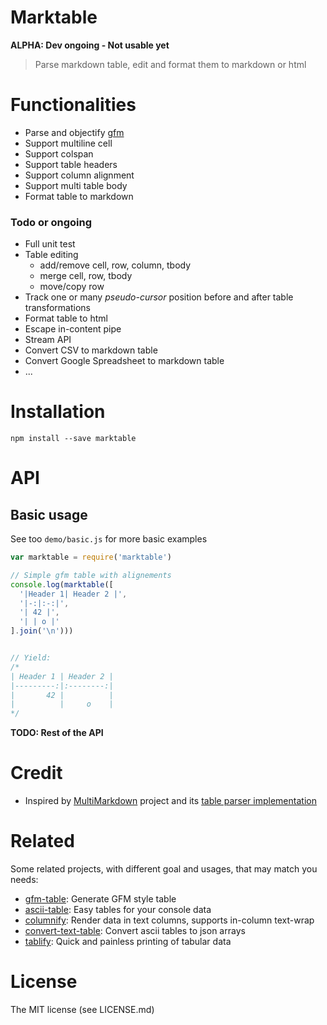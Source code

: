 # Marktable

**ALPHA: Dev ongoing - Not usable yet**

> Parse markdown table, edit and format them to markdown or html

# Functionalities

- Parse and objectify [gfm](https://help.github.com/articles/github-flavored-markdown)
- Support multiline cell
- Support colspan
- Support table headers
- Support column alignment
- Support multi table body
- Format table to markdown

### Todo or ongoing
- Full unit test
- Table editing
  - add/remove cell, row, column, tbody
  - merge cell, row, tbody
  - move/copy row
- Track one or many *pseudo-cursor* position before and after table transformations
- Format table to html
- Escape in-content pipe
- Stream API
- Convert CSV to markdown table
- Convert Google Spreadsheet to markdown table
- ...

# Installation

```shell
npm install --save marktable
```

# API

## Basic usage

See too `demo/basic.js` for more basic examples

```javascript
var marktable = require('marktable')

// Simple gfm table with alignements
console.log(marktable([
  '|Header 1| Header 2 |',
  '|-:|:-:|',
  '| 42 |',
  '| | o |'
].join('\n')))


// Yield:
/*
| Header 1 | Header 2 |
|---------:|:--------:|
|       42 |          |
|          |     o    |
*/

```

**TODO: Rest of the API**

# Credit

- Inspired by [MultiMarkdown](http://fletcherpenney.net/multimarkdown/) project and its [table parser implementation](https://github.com/fletcher/MultiMarkdown)

# Related

Some related projects, with different goal and usages, that may match you needs:

- [gfm-table](https://www.npmjs.org/package/gfm-table): Generate GFM style table
- [ascii-table](https://www.npmjs.org/package/ascii-table): Easy tables for your console data
- [columnify](https://www.npmjs.org/package/columnify): Render data in text columns, supports in-column text-wrap
- [convert-text-table](https://www.npmjs.org/package/convert-text-table): Convert ascii tables to json arrays
- [tablify](https://www.npmjs.org/package/tablify): Quick and painless printing of tabular data



# License

The MIT license (see LICENSE.md)

